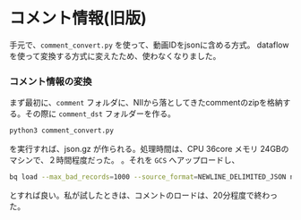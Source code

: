 # コメント情報(旧版)

手元で、`comment_convert.py` を使って、動画IDをjsonに含める方式。
dataflowを使って変換する方式に変えたため、使わなくなりました。

### コメント情報の変換

まず最初に、`comment` フォルダに、NIIから落としてきたcommentのzipを格納する。その際に `comment_dst` フォルダーを作る。

```py
python3 comment_convert.py
````

を実行すれば、json.gz が作られる。処理時間は、CPU 36core メモリ 24GBのマシンで、２時間程度だった。 。それを `GCS`  へアップロードし、


```sh
bq load --max_bad_records=1000 --source_format=NEWLINE_DELIMITED_JSON nico_data_2018.comment "gs://foo-bar/comment/*.json.gz" comment.json
```

とすれば良い。私が試したときは、コメントのロードは、20分程度で終わった。

